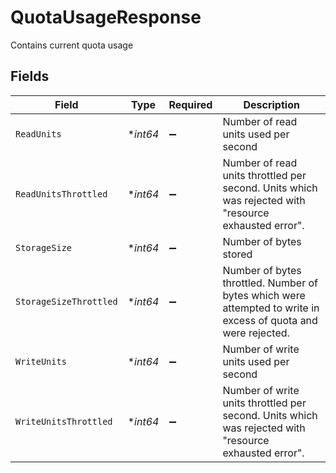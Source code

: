 # QuotaUsageResponse

Contains current quota usage


## Fields

| Field                                                                                                          | Type                                                                                                           | Required                                                                                                       | Description                                                                                                    |
| -------------------------------------------------------------------------------------------------------------- | -------------------------------------------------------------------------------------------------------------- | -------------------------------------------------------------------------------------------------------------- | -------------------------------------------------------------------------------------------------------------- |
| `ReadUnits`                                                                                                    | **int64*                                                                                                       | :heavy_minus_sign:                                                                                             | Number of read units used per second                                                                           |
| `ReadUnitsThrottled`                                                                                           | **int64*                                                                                                       | :heavy_minus_sign:                                                                                             | Number of read units throttled per second. Units which was rejected with "resource exhausted error".           |
| `StorageSize`                                                                                                  | **int64*                                                                                                       | :heavy_minus_sign:                                                                                             | Number of bytes stored                                                                                         |
| `StorageSizeThrottled`                                                                                         | **int64*                                                                                                       | :heavy_minus_sign:                                                                                             | Number of bytes throttled. Number of bytes which were attempted to write in excess of quota and were rejected. |
| `WriteUnits`                                                                                                   | **int64*                                                                                                       | :heavy_minus_sign:                                                                                             | Number of write units used per second                                                                          |
| `WriteUnitsThrottled`                                                                                          | **int64*                                                                                                       | :heavy_minus_sign:                                                                                             | Number of write units throttled per second. Units which was rejected with "resource exhausted error".          |